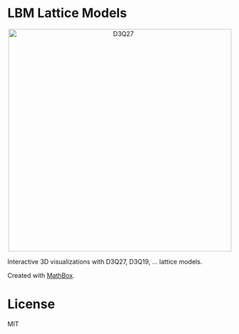 # LBM Lattice Models

<p align="center"><img width="500" alt="D3Q27" src="https://raw.githubusercontent.com/michaltakac/lbm-lattice-models/main/img/d3q27.gif"></p>

Interactive 3D visualizations with D3Q27, D3Q19, ... lattice models.

Created with [MathBox](https://gitgud.io/unconed/mathbox/).

# License

MIT
